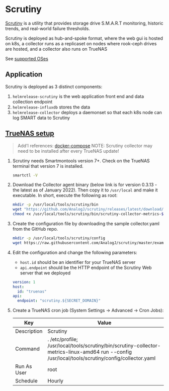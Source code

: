 # Scrutiny

[Scrutiny](https://github.com/AnalogJ/scrutiny) is a utility that provides storage drive S.M.A.R.T monitoring,
historic trends, and real-world failure thresholds.

Scrutiny is deployed as hub-and-spoke format, where the web gui is hosted on k8s,
a collector runs as a replicaset on nodes where rook-ceph drives are hosted,
and a collector also runs on TrueNAS

See [supported OSes](https://github.com/AnalogJ/scrutiny/blob/master/docs/SUPPORTED_NAS_OS.md)

## Application

Scrutiny is deployed as 3 distinct components:

1. `helmrelease-scrutiny` is the web application front end and data collection endpoint
2. `helmrelease-influxdb` stores the data
3. `helmrelease-collector` deploys a daemonset so that each k8s node can log SMART data to Scrutiny

## [TrueNAS setup](https://github.com/AnalogJ/scrutiny/blob/master/docs/INSTALL_HUB_SPOKE.md)

> Add'l references: [docker-compose](https://github.com/AnalogJ/scrutiny/blob/master/docker/example.hubspoke.docker-compose.yml)
> NOTE: Scrutiny collector may need to be installed after every TrueNAS update!

1. Scrutiny needs Smartmontools version 7+. Check on the TrueNAS terminal that version 7 is installed.

   ```sh
   smartctl -V
   ```

2. Download the Collector agent binary (below link is for version 0.3.13 - the latest as of January 2022).
   Then copy it to `/usr/local` and make it executable. In short, execute the following as root:

   <!-- markdownlint-disable MD013-->
   ```sh
   mkdir -p /usr/local/tools/scrutiny/bin
   wget "https://github.com/AnalogJ/scrutiny/releases/latest/download/scrutiny-collector-metrics-$(uname | tr "[:upper:]" "[:lower:]")-amd64" -P /usr/local/tools/scrutiny/bin
   chmod +x /usr/local/tools/scrutiny/bin/scrutiny-collector-metrics-$(uname | tr "[:upper:]" "[:lower:]")-amd64
   ```
   <!-- markdownlint-enable -->

3. Create the configuration file by downloading the sample collector.yaml from the GitHub repo.

   ```sh
   mkdir -p /usr/local/tools/scrutiny/config
   wget https://raw.githubusercontent.com/AnalogJ/scrutiny/master/example.collector.yaml -O /usr/local/tools/scrutiny/config/collector.yaml
   ```

4. Edit the configuration and change the following parameters:

   * `host.id` should be an identifier for your TrueNAS server
   * `api.endpoint` should be the HTTP endpoint of the Scrutiny Web server that we deployed

   ```yaml
   version: 1
   host:
     id: "truenas"
   api:
     endpoint: "scrutiny.${SECRET_DOMAIN}"
   ```

5. Create a TrueNAS cron job (System Settings → Advanced → Cron Jobs):

   | Key | Value |
   |-------------|----------|
   | Description | Scrutiny |
   | Command     | . /etc/profile; /usr/local/tools/scrutiny/bin/scrutiny-collector-metrics-linux-amd64 run --config /usr/local/tools/scrutiny/config/collector.yaml |
   | Run As User | root |
   | Schedule | Hourly |
